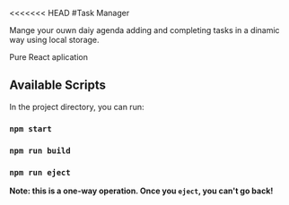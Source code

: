 <<<<<<< HEAD
#Task Manager

Mange your ouwn daiy agenda adding and completing tasks in a dinamic way using local storage.

Pure React aplication


## Available Scripts

In the project directory, you can run:

### `npm start`

### `npm run build`

### `npm run eject`

**Note: this is a one-way operation. Once you `eject`, you can't go back!**


